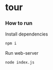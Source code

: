 # tour

### How to run
Install dependencies
```zsh
npm i
```

Run web-server
```zsh
node index.js
```
